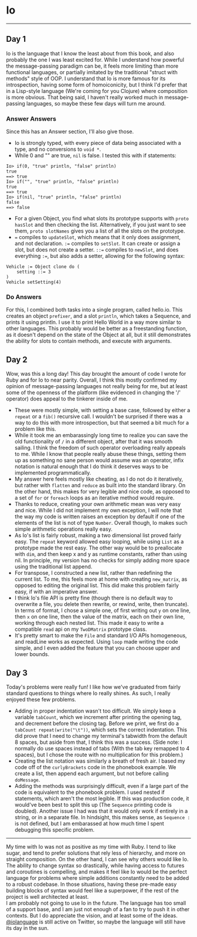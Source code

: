 # Io
----------

## Day 1
Io is the language that I know the least about from this book, and also probably the one I was least excited for. While I understand how powerful the message-passing paradigm can be, it feels more limiting than more functional languages, or partially imitated by the traditional "struct with methods" style of OOP. I understand that Io is more famous for its introspection, having some form of homoiconicity, but I think I'd prefer that in a Lisp-style language (We're coming for you Clojure) where composition is more obvious. That being said, I haven't really worked much in message-passing languages, so maybe these few days will turn me around.
### Answer Answers
Since this has an Answer section, I'll also give those.
* Io is strongly typed, with every piece of data being associated with a type, and no conversions to `void *`.
* While 0 and "" are true, `nil` is false. I tested this with if statements:
```io
Io> if(0, "true" println, "false" println)
true
==> true
Io> if("", "true" println, "false" println)
true
==> true
Io> if(nil, "true" println, "false" println)
false
==> false
```
* For a given Object, you find what slots its prototype supports with `proto hasSlot` and then checking the list. Alternatively, if you just want to see them, `proto slotNames` gives you a list of all the slots on the prototype.
* `=` compiles to `updateSlot`, which means that it only does assignment, and not declaration. `:=` compiles to `setSlot`. It can create or assign a slot, but does not create a setter. `::=` compiles to `newSlot`, and does everything `:=`, but also adds a setter, allowing for the following syntax:
```io
Vehicle := Object clone do (
    setting ::= 3
)
Vehicle setSetting(4)
```
### Do Answers
For this, I combined both tasks into a single program, called hello.io. This creates an object `prefixer`, and a slot `println`, which takes a Sequence, and prints it using println. I use it to print Hello World in a way more similar to other languages. This probably would be better as a freestanding function, as it doesn't depend on the state of the Object at all, but it still demonstrates the ability for slots to contain methods, and execute with arguments.
## Day 2
Wow, was this a long day! This day brought the amount of code I wrote for Ruby and for Io to near parity. Overall, I think this mostly confirmed my opinion of message-passing languages not really being for me, but at least some of the openness of the platform (like evidenced in changing the '/' operator) does appeal to the tinkerer inside of me.
* These were mostly simple, with setting a base case, followed by either a `repeat` or a `fib()` recursive call. I wouldn't be surprised if there was a way to do this with more introspection, but that seemed a bit much for a problem like this.
* While it took me an embarassingly long time to realize you can save the old functionality of `/` in a different object, after that it was smooth sailing. I think the freedom of such operator overloading really appeals to me. While I know that people really abuse these things, setting them up as something no sane person would assume was an operator, infix notation is natural enough that I do think it deserves ways to be implemented programmatically.
* My answer here feels mostly like cheating, as I do not do it iteratively, but rather with `flatten` and `reduce` as built into the standard library. On the other hand, this makes for very legible and nice code, as opposed to a set of `for` or `foreach` loops as an iterative method would require.
* Thanks to reduce, creating your own arithmetic mean was very easy and nice. While I did not implement my own exception, I will note that the way my code is written raises an exception by default if one of the elements of the list is not of type `Number`. Overall though, Io makes such simple arithmetic operations really easy.
* As Io's list is fairly robust, making a two dimensional list proved fairly easy. The `repeat` keyword allowed easy looping, while using `List` as a prototype made the rest easy. The other way would be to preallocate with `dim`, and then keep x and y as runtime constants, rather than using nil. In principle, my version has no checks for simply adding more space using the traditional list append.
* For transpose, I constructed a new list, rather than redefining the current list. To me, this feels more at home with creating `new_matrix`, as opposed to editing the original list. This did make this problem fairly easy, if with an imperative answer.
* I think Io's file API is pretty fine (though there is no default way to overwrite a file, you delete then rewrite, or rewind, write, then truncate). In terms of format, I chose a simple one, of first writing out `y` on one line, then `x` on one line, then the value of the matrix, each on their own line, working through each nested list. This made it easy to write a compatible `read` api on my `TwoDMatrix` prototype class.
* It's pretty smart to make the `File` and standard I/O APIs homogeneous, and readLine works as expected. Using `loop` made writing the code simple, and I even added the feature that you can choose upper and lower bounds. 
## Day 3
Today's problems were really fun! I like how we've graduated from fairly standard questions to things where Io really shines. As such, I really enjoyed these few problems. 
* Adding in proper indentation wasn't too difficult. We simply keep a variable `tabCount`, which we increment after printing the opening tag, and decrement before the closing tag. Before we print, we first do a `tabCount repeat(write("\t"))`, which sets the correct indentation. This did prove that I need to change my terminal's tabwidth from the default 8 spaces, but aside from that, I think this was a success. (Side note: I normally do use spaces instead of tabs (With the tab key remapped to 4 spaces), but I chose the route with no multiplication for this problem.)
* Creating the list notation was similarly a breath of fresh air. I based my code off of the `curlyBrackets` code in the phonebook example. We create a list, then append each argument, but not before calling `doMessage`.
* Adding the methods was surprisingly difficult, even if a large part of the code is equivalent to the phonebook problem. I used nested if statements, which aren't the most legible. If this was production code, it would've been best to split this up (The `Sequence` printing code is doubled). Another issue I had was that it would only work if entirely in a string, or in a separate file. In hindsight, this makes sense, as `Sequence :` is not defined, but I am embarassed at how much time I spent debugging this specific problem.
----------
My time with Io was not as positive as my time with Ruby. I tend to like sugar, and tend to prefer solutions that rely less of hierarchy, and more on straight composition. On the other hand, I can see why others would like Io. The ability to change syntax so drastically, while having access to futures and coroutines is compelling, and makes it feel like Io would be the perfect language for problems where simple additions constantly need to be added to a robust codebase. In those situations, having these pre-made easy building blocks of syntax would feel like a superpower, if the rest of the project is well architected at least.    
I am probably not going to use Io in the future. The language has too small of a support base, and I am just not enough of a fan to try to push it in other contexts. But I do appreciate the vision, and at least some of the ideas. [@iolanguage](twitter.com/iolanguage "Or is it X?") is still active on Twitter, so maybe the language will still have its day in the sun. 
